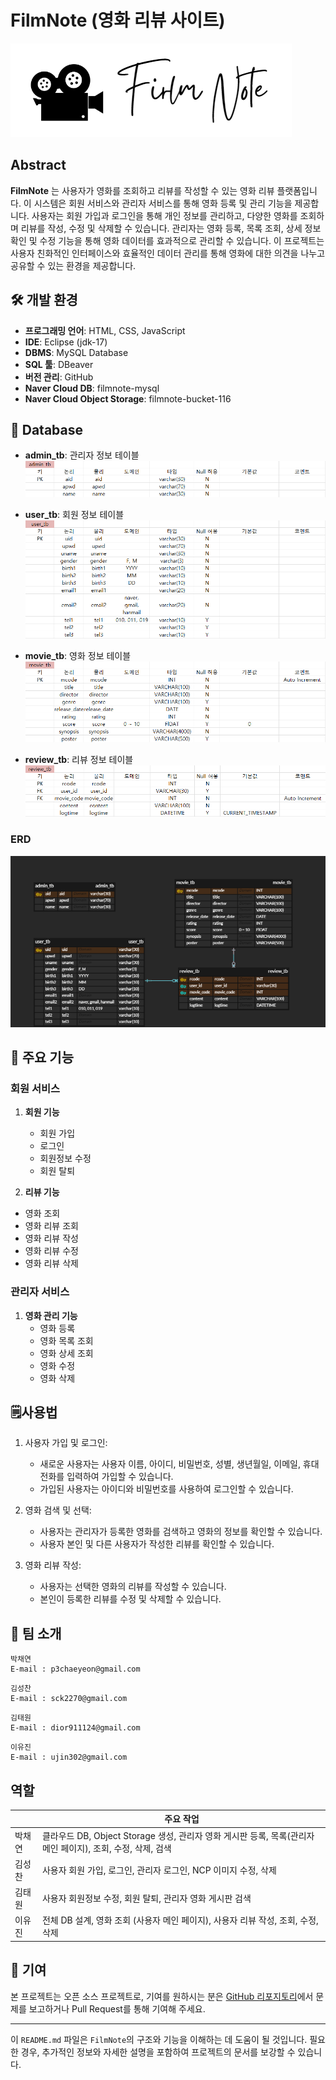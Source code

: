 # FilmNote (영화 리뷰 사이트)
![filmnote_logo](src/main/resources/screenshot/filmnote_logo.png)

## Abstract ##
**FilmNote** 는 사용자가 영화를 조회하고 리뷰를 작성할 수 있는 영화 리뷰 플랫폼입니다. 이 시스템은 회원 서비스와 관리자 서비스를 통해 영화 등록 및 관리 기능을 제공합니다. 사용자는 회원 가입과 로그인을 통해 개인 정보를 관리하고, 다양한 영화를 조회하며 리뷰를 작성, 수정 및 삭제할 수 있습니다. 관리자는 영화 등록, 목록 조회, 상세 정보 확인 및 수정 기능을 통해 영화 데이터를 효과적으로 관리할 수 있습니다. 이 프로젝트는 사용자 친화적인 인터페이스와 효율적인 데이터 관리를 통해 영화에 대한 의견을 나누고 공유할 수 있는 환경을 제공합니다.


## 🛠️ 개발 환경

- **프로그래밍 언어**: HTML, CSS, JavaScript
- **IDE**: Eclipse (jdk-17)
- **DBMS**: MySQL Database
- **SQL 툴**: DBeaver
- **버전 관리**: GitHub
- **Naver Cloud DB**: filmnote-mysql
- **Naver Cloud Object Storage**: filmnote-bucket-116



## 📰 Database

- **admin_tb**: 관리자 정보 테이블
	![admin_tb](src/main/resources/screenshot/admin_tb.png)

- **user_tb**: 회원 정보 테이블
	![user_tb](src/main/resources/screenshot/user_tb.png)
	
- **movie_tb**:  영화 정보 테이블
	![movie_tb](src/main/resources/screenshot/movie_tb.png)
	
- **review_tb**:  리뷰 정보 테이블
	![review_tb](src/main/resources/screenshot/review_tb.png)
	
### ERD ###
![FilmNoteERD](src/main/resources/screenshot/FilmNoteERD.png)


## 🎰 주요 기능

### 회원 서비스

1. **회원 기능**
	- 회원 가입
	- 로그인
	- 회원정보 수정
	- 회원 탈퇴

2. **리뷰 기능**
  - 영화 조회
  - 영화 리뷰 조회
  - 영화 리뷰 작성
  - 영화 리뷰 수정
  - 영화 리뷰 삭제

### 관리자 서비스
1. **영화 관리 기능**
	- 영화 등록
	- 영화 목록 조회
	- 영화 상세 조회
	- 영화 수정
	- 영화 삭제


## 🗒️사용법
1. 사용자 가입 및 로그인:
	- 새로운 사용자는 사용자 이름, 아이디, 비밀번호, 성별, 생년월일, 이메일, 휴대전화를 입력하여 가입할 수 있습니다.
	- 가입된 사용자는 아이디와 비밀번호를 사용하여 로그인할 수 있습니다.

2. 영화 검색 및 선택:
	- 사용자는 관리자가 등록한 영화를 검색하고 영화의 정보를 확인할 수 있습니다.
	- 사용자 본인 및 다른 사용자가 작성한 리뷰를 확인할 수 있습니다.
	
3. 영화 리뷰 작성:
	- 사용자는 선택한 영화의 리뷰를 작성할 수 있습니다.
	- 본인이 등록한 리뷰를 수정 및 삭제할 수 있습니다.

  
## 🪪 팀 소개

```
박채연
E-mail : p3chaeyeon@gmail.com
```

```
김성찬
E-mail : sck2270@gmail.com
```

```
김태원
E-mail : dior911124@gmail.com
```

```
이유진
E-mail : ujin302@gmail.com
```

## **역할**

|        | 주요 작업                                                                                            |
| ------ | --------------------------------------------------------------------------------------------------- |
| 박채연 | 클라우드 DB, Object Storage 생성, 관리자 영화 게시판 등록, 목록(관리자 메인 페이지), 조회, 수정, 삭제, 검색 |
| 김성찬 | 사용자 회원 가입, 로그인, 관리자 로그인, NCP 이미지 수정, 삭제                                            |
| 김태원 | 사용자 회원정보 수정, 회원 탈퇴, 관리자 영화 게시판 검색                                                  |
| 이유진 | 전체 DB 설계, 영화 조회 (사용자 메인 페이지), 사용자 리뷰 작성, 조회, 수정, 삭제                           |


## 🤝 기여

본 프로젝트는 오픈 소스 프로젝트로, 기여를 원하시는 분은 [GitHub 리포지토리](https://github.com/your-repo)에서 문제를 보고하거나 Pull Request를 통해 기여해 주세요.

---

이 `README.md` 파일은 `FilmNote`의 구조와 기능을 이해하는 데 도움이 될 것입니다. 필요한 경우, 추가적인 정보와 자세한 설명을 포함하여 프로젝트의 문서를 보강할 수 있습니다.

